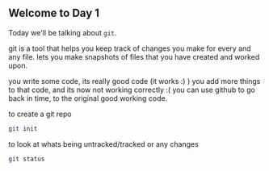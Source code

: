 ## Welcome to Day 1

Today we'll be talking about `git`.

git is a tool that helps you keep track of changes you make for every and any file. 
lets you make snapshots of files that you have created and worked upon.

you write some code, its really good code  (it works :) )
you add more things to that code, and its now not working correctly :(
you can use github to go back in time, to the original good working code.

to create a git repo

```sh
git init
```


to look at whats being untracked/tracked or any changes 

```sh
git status
```
